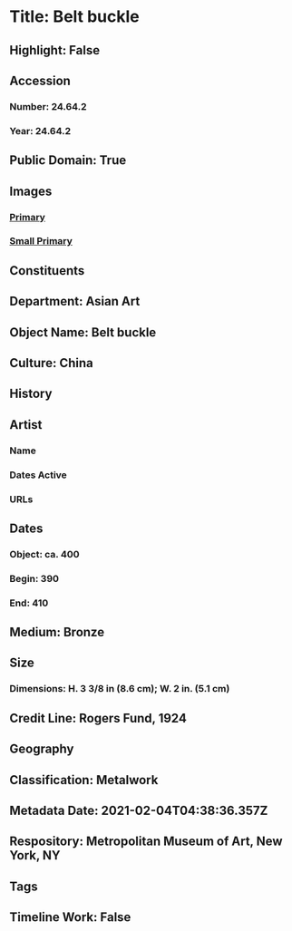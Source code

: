 # Title: Belt buckle
## Highlight: False
## Accession
### Number: 24.64.2
### Year: 24.64.2
## Public Domain: True
## Images
### [Primary](https://images.metmuseum.org/CRDImages/as/original/24_64_2_56099.jpg)
### [Small Primary](https://images.metmuseum.org/CRDImages/as/web-large/24_64_2_56099.jpg)
## Constituents
## Department: Asian Art
## Object Name: Belt buckle
## Culture: China
## History
## Artist
### Name
### Dates Active
### URLs
## Dates
### Object: ca. 400
### Begin: 390
### End: 410
## Medium: Bronze
## Size
### Dimensions: H. 3 3/8 in (8.6 cm); W. 2 in. (5.1 cm)
## Credit Line: Rogers Fund, 1924
## Geography
## Classification: Metalwork
## Metadata Date: 2021-02-04T04:38:36.357Z
## Respository: Metropolitan Museum of Art, New York, NY
## Tags
## Timeline Work: False